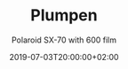 ---
title: Plumpen
subtitle: Polaroid SX-70 with 600 film
summary: Polaroid SX-70 with 600 film.
tags:
- Polaroid
- SX-70
- bike
- Göteborg
categories: [photography]
date: "2019-07-03T20:00:00+02:00"

reading_time: false  # Show estimated reading time?
share: false  # Show social sharing links?
profile: true  # Show author profile?
comments: false # Show comments?
featured: false
draft: true

# Featured image
# To use, add an image named `featured.jpg/png` to your page's folder.
# Placement options: 1 = Full column width, 2 = Out-set, 3 = Screen-width
# Focal point options: Smart, Center, TopLeft, Top, TopRight, Left, Right, BottomLeft, Bottom, BottomRight
image:
  placement: 2
  caption: ''
  focal_point: ""
  preview_only: false

# Optional header image (relative to `static/img/` folder).
#header:
#  caption: ""
#  image: "photos/plumpen.jpg"

posse:
  - twitter
  - flickr
---